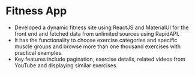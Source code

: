 # Fitness App

- Developed a dynamic fitness site using ReactJS and MaterialUI for the front end and fetched data from unlimited sources using RapidAPI.
- It has the functionality to choose exercise categories and specific muscle groups and browse more than one thousand exercises with practical examples.
- Key features include pagination, exercise details, related videos from YouTube and displaying similar exercises.
